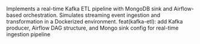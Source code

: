 Implements a real-time Kafka ETL pipeline with MongoDB sink and Airflow-based orchestration. Simulates streaming event ingestion and transformation in a Dockerized environment.
feat(kafka-etl): add Kafka producer, Airflow DAG structure, and Mongo sink config for real-time ingestion pipeline
